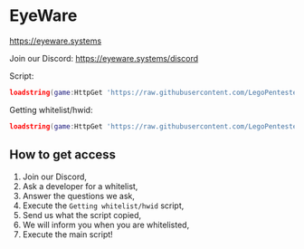# EyeWare
https://eyeware.systems  
  
Join our Discord:
https://eyeware.systems/discord  
  
Script:
```lua
loadstring(game:HttpGet 'https://raw.githubusercontent.com/LegoPentesters/EyeWare/main/stable/eyeware.lua')()
```
  
Getting whitelist/hwid:
```lua
loadstring(game:HttpGet 'https://raw.githubusercontent.com/LegoPentesters/EyeWare/main/get/hwid_whitelist.lua')()
```

## How to get access
1. Join our Discord,
2. Ask a developer for a whitelist,
3. Answer the questions we ask,
4. Execute the `Getting whitelist/hwid` script,
5. Send us what the script copied,
6. We will inform you when you are whitelisted,
7. Execute the main script!
